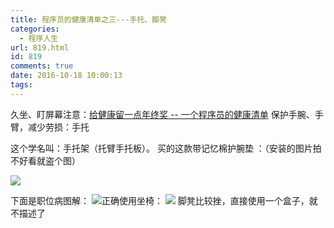 ```yaml
---
title: 程序员的健康清单之三---手托、脚凳
categories:
  - 程序人生
url: 819.html
id: 819
comments: true
date: 2016-10-18 10:00:13
tags:
---
```


久坐、盯屏幕注意：[给健康留一点年终奖 \-\- 一个程序员的健康清单](https://antscript.com/post/2017-01-24-developer-health-list/) [](https://antscript.com/post/2017-01-24-developer-health-list/) 保护手腕、手臂，减少劳损：手托

这个学名叫：手托架（托臂手托板）。 买的这款带记忆棉护腕垫 ：（安装的图片拍不好看就盗个图）

![](http://www.le-more.com/wp-content/uploads/2017/03/shoutuo.jpg)

下面是职位病图解： ![](http://www.le-more.com/wp-content/uploads/2017/03/shoutuo_1.jpg)正确使用坐椅： ![](http://www.le-more.com/wp-content/uploads/2017/03/shoutuo_2.jpg) 脚凳比较挫，直接使用一个盒子，就不描述了